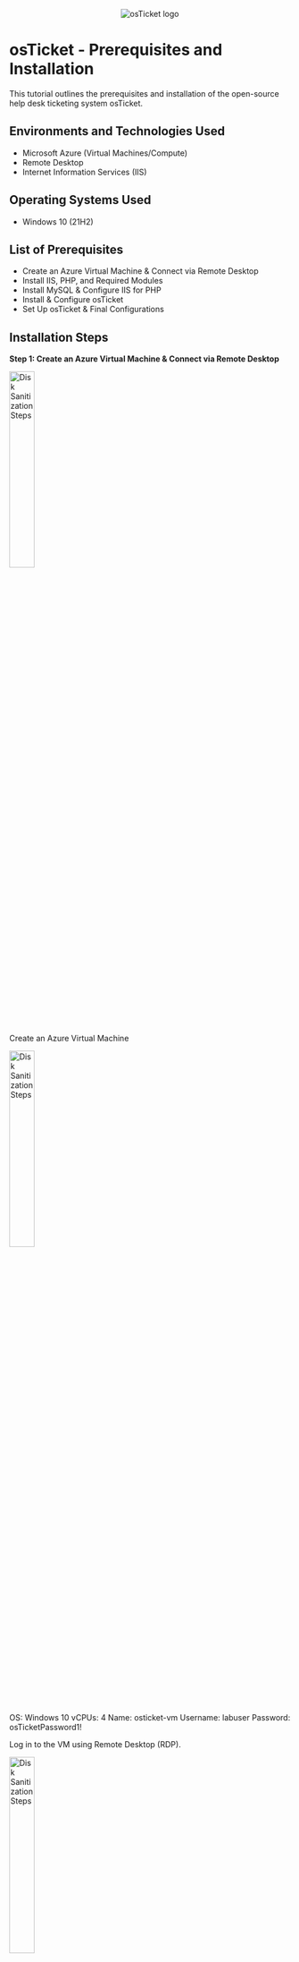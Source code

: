 <p align="center">
<img src="https://i.imgur.com/Clzj7Xs.png" alt="osTicket logo"/>
</p>

<h1>osTicket - Prerequisites and Installation</h1>
This tutorial outlines the prerequisites and installation of the open-source help desk ticketing system osTicket.<br />


<!--<h2>Video Demonstration</h2>

- ### [YouTube: How To Install osTicket with Prerequisites](https://www.youtube.com)
- 
-->
<h2>Environments and Technologies Used</h2>

- Microsoft Azure (Virtual Machines/Compute)
- Remote Desktop
- Internet Information Services (IIS)

<h2>Operating Systems Used </h2>

- Windows 10</b> (21H2)

<h2>List of Prerequisites</h2>

- Create an Azure Virtual Machine & Connect via Remote Desktop
- Install IIS, PHP, and Required Modules
- Install MySQL & Configure IIS for PHP
- Install & Configure osTicket
- Set Up osTicket & Final Configurations


<h2>Installation Steps</h2>

<p>
<b>Step 1: Create an Azure Virtual Machine & Connect via Remote Desktop</b>
  

</p>
<img src="https://github.com/Drew-Stokes/osTicket_Prerequsites_Instalation/blob/57ca42baa7de00b7e19d3006019cfb3a1039eac2/CreatenewVM.png" height="30%" width="30%" alt="Disk Sanitization Steps"/>

<p>
Create an Azure Virtual Machine
<p>
<img src="https://github.com/Drew-Stokes/osTicket_Prerequsites_Instalation/blob/76c5b945ac6481e0d467c39aa9e2195a4f5e2be7/customizeVM.png" height="30%" width="30%" alt="Disk Sanitization Steps"/>
</p>
OS: Windows 10
vCPUs: 4
Name: osticket-vm
Username: labuser
Password: osTicketPassword1!
</p>
<p>
  Log in to the VM using Remote Desktop (RDP).
  <p>
  <img src="https://github.com/Drew-Stokes/osTicket_Prerequsites_Instalation/blob/fae8f7b5fc522de4da0d064eb893dc2e1e09597b/logintoremotedesktop.png" height="30%" width="30%" alt="Disk Sanitization Steps"/>
  </p>
</p>
<br />

<p>
## **Step 2: Install IIS, PHP, and Required Modules**
</p>
<p>
### **Enable IIS with CGI**
- Go to **Control Panel** → **Programs and Features** → **Turn Windows features on or off**.  
- Under **Internet Information Services (IIS)** → **World Wide Web Services** → **Application Development Features**, enable:  
  - ✅ CGI 
  <p>
  <img src="https://github.com/Drew-Stokes/osTicket_Prerequsites_Instalation/blob/27c3b8a87894e947c1645258fb900af304803cfc/EnableIIS_w_cgi.png" height="30%" width="30%"/>
  </p>
</p>
<p>
### **Install Required Components**
- Install the following from the `osTicket-Installation-Files` folder:  
  - **PHP Manager for IIS** (`PHPManagerForIIS_V1.5.0.msi`)  
  - **Rewrite Module** (`rewrite_amd64_en-US.msi`)  
  - **VC_redist.x86.exe**  
  <p>
    <img src="https://github.com/Drew-Stokes/osTicket_Prerequsites_Instalation/blob/5444e2331c1dbe962e17d127b344ff7ae901ec54/install_PHPmanager_install_rewriteModule.png" height="30%" width="30%"/>
  </p>
</p>
<p>
### **Set Up PHP**
- Create a new directory:
  ```sh
  C:\PHP
  <p>
    <img src="https://github.com/Drew-Stokes/osTicket_Prerequsites_Instalation/blob/325a2578546ed1bbc493e6819eec954ea35a9268/PHP_directory.png" height="30%" width="30%"/>
  </p>
</p>
<p>
  Extract php-7.3.8-nts-Win32-VC15-x86.zip into C:\PHP.
  <p>
    <img src="https://github.com/Drew-Stokes/osTicket_Prerequsites_Instalation/blob/325a2578546ed1bbc493e6819eec954ea35a9268/Extract_PHP_7.3.8.png" height="30%" width="30%"/>
  </p>
</p>
<br />

<p>
<b>Step 3: Install MySQL & Configure IIS for PHP</b>
</p>
<p>
Install MySQL 5.5.62 (mysql-5.5.62-win32.msi)
<p>
<img src="https://github.com/Drew-Stokes/osTicket_Prerequsites_Instalation/blob/0815ca5b7ece0de72614866cf66b845a4a956685/install_mysql.png" height="30%" width="30%"/>
</p>
Setup Type: Typical
Launch Configuration Wizard → Standard Configuration
Username: root
Password: root
<p>
  <img src="https://github.com/Drew-Stokes/osTicket_Prerequsites_Instalation/blob/0815ca5b7ece0de72614866cf66b845a4a956685/install_mysql.png" height="30%" width="30%"/>
</p>
</p>
<p>
  Configure PHP in IIS

Open IIS Manager.
Go to PHP Manager → Register new PHP version → C:\PHP\php-cgi.exe.
Reload IIS (Stop & Start Server).
</p>
<br />
<p>
<b>Step 4: Install & Configure osTicket</b>
<img src="https://i.imgur.com/DJmEXEB.png" height="80%" width="80%" alt="Disk Sanitization Steps"/>
</p>
<p>
Install osTicket v1.15.8

Extract osTicket-v1.15.8.zip.
Copy the upload folder to C:\inetpub\wwwroot.
Rename upload to osTicket.
</p>
<p>
  Reload IIS & Open osTicket in Browser

In IIS, go to Sites → Default Web Site → osTicket.
Click *Browse :80.
</p>
<p>
  Configure ost-config.php

Rename:
From: C:\inetpub\wwwroot\osTicket\include\ost-sampleconfig.php
To: C:\inetpub\wwwroot\osTicket\include\ost-config.php
Assign Permissions:
Disable inheritance → Remove All
Add new permissions → Everyone → Full Control
</p>
<br />
<p>
<b>Step 5: Set Up osTicket & Final Configurations</b>
<img src="https://i.imgur.com/DJmEXEB.png" height="80%" width="80%" alt="Disk Sanitization Steps"/>
</p>
<p>
Complete osTicket Setup in Browser
Name your Helpdesk.
Set a default email for customer support.
</p>
<p>
  Set Up MySQL Database in HeidiSQL
Install HeidiSQL.
Open HeidiSQL → Create a new session (root/root).
Connect & Create a database called osTicket.
</p>
<p>
  Finalize osTicket Setup
In the browser, enter:
MySQL Database: osTicket
MySQL Username: root
MySQL Password: root

Click Install Now!
</p>
<p>
  Secure Installation

  Delete the setup folder:
  C:\inetpub\wwwroot\osTicket\setup

Set C:\inetpub\wwwroot\osTicket\include\ost-config.php to Read-only.

http://localhost/osTicket/scp/login.php

http://localhost/osTicket/

</p>
